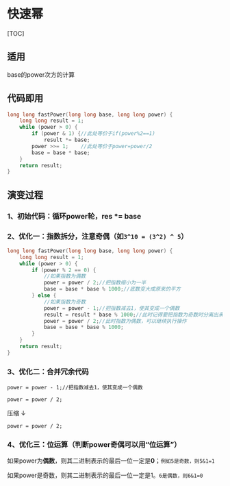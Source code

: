 # 快速幂

[TOC]

## 适用

base的power次方的计算

## 代码即用

```c++
long long fastPower(long long base, long long power) {
    long long result = 1;
    while (power > 0) {
        if (power & 1) {//此处等价于if(power%2==1)
            result *= base;
        power >>= 1;	//此处等价于power=power/2
        base = base * base;
    }
    return result;
}
```





## 演变过程

### 1、初始代码：循环power轮，res *= base

### 2、优化一：指数拆分，注意奇偶（如`3^10 = (3^2) ^ 5`）

```c++
long long fastPower(long long base, long long power) {
    long long result = 1;
    while (power > 0) {
        if (power % 2 == 0) {
            //如果指数为偶数
            power = power / 2;//把指数缩小为一半
            base = base * base % 1000;//底数变大成原来的平方
        } else {
            //如果指数为奇数
            power = power - 1;//把指数减去1，使其变成一个偶数
            result = result * base % 1000;//此时记得要把指数为奇数时分离出来的底数的一次方收集好
            power = power / 2;//此时指数为偶数，可以继续执行操作
            base = base * base % 1000;
        }
    }
    return result;
}
```

### 3、优化二：合并冗余代码

`power = power - 1;//把指数减去1，使其变成一个偶数`

`power = power / 2;`

压缩 ↓

`power = power / 2;`

### 4、优化三：位运算（判断power奇偶可以用“位运算”）

如果power为**偶数**，则其二进制表示的最后一位一定是**0**；`例如5是奇数，则5&1=1`

如果power是奇数，则其二进制表示的最后一位一定是1。`6是偶数，则6&1=0`

